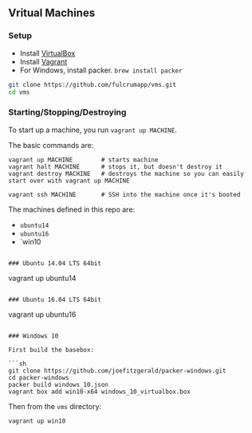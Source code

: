 ## Vritual Machines

### Setup

* Install [VirtualBox](https://www.virtualbox.org/wiki/Downloads)
* Install [Vagrant](https://www.vagrantup.com/downloads.html)
* For Windows, install packer. `brew install packer`


```sh
git clone https://github.com/fulcrumapp/vms.git
cd vms
```

### Starting/Stopping/Destroying

To start up a machine, you run `vagrant up MACHINE`.

The basic commands are:

```
vagrant up MACHINE        # starts machine
vagrant halt MACHINE      # stops it, but doesn't destroy it
vagrant destroy MACHINE   # destroys the machine so you can easily start over with vagrant up MACHINE

vagrant ssh MACHINE       # SSH into the machine once it's booted
```

The machines defined in this repo are:

* `ubuntu14`
* `ubuntu16`
* `win10

```

### Ubuntu 14.04 LTS 64bit

```
vagrant up ubuntu14
```

### Ubuntu 16.04 LTS 64bit

```
vagrant up ubuntu16
```

### Windows 10

First build the basebox:

```sh
git clone https://github.com/joefitzgerald/packer-windows.git
cd packer-windows
packer build windows_10.json
vagrant box add win10-x64 windows_10_virtualbox.box
```

Then from the `vms` directory:

```
vagrant up win10
```
